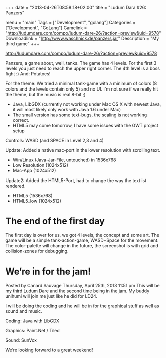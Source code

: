 +++
date = "2013-04-26T08:58:18+02:00"
title = "Ludum Dara #26: Panzers"

menu = "main"
Tags = ["Development", "golang"]
Categories = ["Development", "GoLang"]
Gamelink = "http://ludumdare.com/compo/ludum-dare-26/?action=preview&uid=9578"
Downloadlink = "http://www.waschnick.de/panzers.jar"
Description = "My third game"
+++

http://ludumdare.com/compo/ludum-dare-26/?action=preview&uid=9578

Panzers, a game about, well, tanks. The game has 4 levels. For the first 3 levels you just need to reach the upper right corner. The 4th level is a boss fight :) And: Potatoes! 

For the theme: We tried a minimal tank-game with a minimum of colors (8 colors and the levels contain only 5) and no UI. I'm not sure if we really hit the theme, but the music is real 8-bit ;) 

- Java, LibGDX (currently not working under Mac OS X with newest Java, it will most likely only work with Java 1.6 under Mac) 
- The small version has some text-bugs, the scaling is not working correct. 
- HTML5 may come tomorrow, I have some issues with the GWT project setup 

Controls: WASD (and SPACE in Level 2,3 and 4) 

Update: Added a native mac-port in the lower resolution with scrolling text. 
- Win/Linux (Java-Jar-File, untouched) in 1536x768 
- Low Resolution (1024x512) 
- Mac-App (1024x512) 

Update2: Added the HTML5-Port, had to change the way the text ist rendered. 
- HTML5 (1536x768) 
- HTML5_low (1024x512)



# The end of the first day

The first day is over for us, we got 4 levels, the concept and some art. The game will be a simple tank-action-game, WASD+Space for the movement. The color-palette will change in the future, the screenshot is with grid and collision-zones for debugging.



# We’re in for the jam!
Posted by Canard Sauvage
Thursday, April 25th, 2013 11:51 pm
This will be my third Ludum Dare and the second time being in the jam. My buddy unihumi will join me just like he did for LD24.

 

I will be doing the coding and he will be in for the graphical stuff as well as sound and music.

 

Coding: Java with LibGDX

Graphics: Paint.Net / Tiled

Sound: SunVox


We’re looking forward to a great weekend!